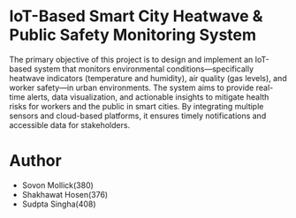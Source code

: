 # IoT-Based Smart City Heatwave & Public Safety Monitoring System
 The primary objective of this project is to design and implement an IoT-based system that monitors environmental conditions—specifically heatwave indicators (temperature and humidity), air quality (gas levels), and worker safety—in urban environments. The system aims to provide real-time alerts, data visualization, and actionable insights to mitigate health risks for workers and the public in smart cities. By integrating multiple sensors and cloud-based platforms, it ensures timely notifications and accessible data for stakeholders.

 # Author
  - Sovon Mollick(380)
  - Shakhawat Hosen(376)
  - Sudpta Singha(408)